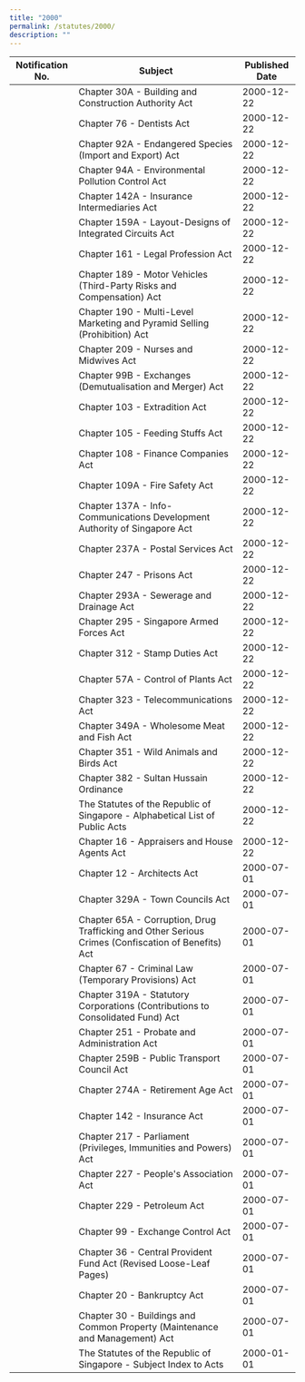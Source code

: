 ```yaml
---
title: "2000"
permalink: /statutes/2000/
description: ""
---
```

|Notification No.|Subject|Published Date|
|---|---|---|
||Chapter 30A - Building and Construction Authority Act|2000-12-22|
||Chapter 76 - Dentists Act|2000-12-22|
||Chapter 92A - Endangered Species (Import and Export) Act|2000-12-22|
||Chapter 94A - Environmental Pollution Control Act|2000-12-22|
||Chapter 142A - Insurance Intermediaries Act|2000-12-22|
||Chapter 159A - Layout-Designs of Integrated Circuits Act|2000-12-22|
||Chapter 161 - Legal Profession Act|2000-12-22|
||Chapter 189 - Motor Vehicles (Third-Party Risks and Compensation) Act|2000-12-22|
||Chapter 190 - Multi-Level Marketing and Pyramid Selling (Prohibition) Act|2000-12-22|
||Chapter 209 - Nurses and Midwives Act|2000-12-22|
||Chapter 99B - Exchanges (Demutualisation and Merger) Act|2000-12-22|
||Chapter 103 - Extradition Act|2000-12-22|
||Chapter 105 - Feeding Stuffs Act|2000-12-22|
||Chapter 108 - Finance Companies Act|2000-12-22|
||Chapter 109A - Fire Safety Act|2000-12-22|
||Chapter 137A - Info-Communications Development Authority of Singapore Act|2000-12-22|
||Chapter 237A - Postal Services Act|2000-12-22|
||Chapter 247 - Prisons Act|2000-12-22|
||Chapter 293A - Sewerage and Drainage Act|2000-12-22|
||Chapter 295 - Singapore Armed Forces Act|2000-12-22|
||Chapter 312 - Stamp Duties Act|2000-12-22|
||Chapter 57A - Control of Plants Act|2000-12-22|
||Chapter 323 - Telecommunications Act|2000-12-22|
||Chapter 349A - Wholesome Meat and Fish Act|2000-12-22|
||Chapter 351 - Wild Animals and Birds Act|2000-12-22|
||Chapter 382 - Sultan Hussain Ordinance|2000-12-22|
||The Statutes of the Republic of Singapore - Alphabetical List of Public Acts|2000-12-22|
||Chapter 16 - Appraisers and House Agents Act|2000-12-22|
||Chapter 12 - Architects Act|2000-07-01|
||Chapter 329A - Town Councils Act|2000-07-01|
||Chapter 65A - Corruption, Drug Trafficking and Other Serious Crimes (Confiscation of Benefits) Act|2000-07-01|
||Chapter 67 - Criminal Law (Temporary Provisions) Act|2000-07-01|
||Chapter 319A - Statutory Corporations (Contributions to Consolidated Fund) Act|2000-07-01|
||Chapter 251 - Probate and Administration Act|2000-07-01|
||Chapter 259B - Public Transport Council Act|2000-07-01|
||Chapter 274A - Retirement Age Act|2000-07-01|
||Chapter 142 - Insurance Act|2000-07-01|
||Chapter 217 - Parliament (Privileges, Immunities and Powers) Act|2000-07-01|
||Chapter 227 - People's Association Act|2000-07-01|
||Chapter 229 - Petroleum Act|2000-07-01|
||Chapter 99 - Exchange Control Act|2000-07-01|
||Chapter 36 - Central Provident Fund Act (Revised Loose-Leaf Pages)|2000-07-01|
||Chapter 20 - Bankruptcy Act|2000-07-01|
||Chapter 30 - Buildings and Common Property (Maintenance and Management) Act|2000-07-01|
||The Statutes of the Republic of Singapore - Subject Index to Acts|2000-01-01|